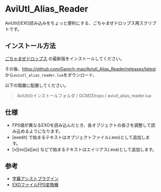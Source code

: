 # AviUtl_Alias_Reader
AviUtlのEXO読み込みをちょっと便利にする、ごちゃまぜドロップス用スクリプトです。

## インストール方法
[ごちゃまぜドロップス](https://github.com/oov/aviutl_gcmzdrops/releases/latest) の最新版をインストールしてください。

その後、https://github.com/Garech-mas/Aviutl_Alias_Reader/releases/latest から`aviutl_alias_reader.lua`をダウンロード、

以下の階層に配置してください。
> AviUtlのインストールフォルダ / GCMZDrops / aviutl_alias_reader.lua


## 仕様
- FPS値が異なるEXOを読み込んだとき、各オブジェクトの長さを調整して読み込めるようになります。
- [exedit] で始まるテキストはオブジェクトファイル(.exo)として追加します。
- [v][vo][a][ao] などで始まるテキストはエイリアス(.exa)として追加します。

## 参考
- [字幕アシストプラグイン](https://aoytsk.blog.jp/aviutl/1412254.html)
- [EXOファイルFPS変換機](https://yachiovithe.wixsite.com/creation-cms/post/exofile_fps_converter)
